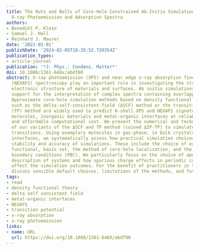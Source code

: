 ```yaml
---
title: The Nuts and Bolts of Core-Hole Constrained Ab-Initio Simulation for K-Shell
  X-ray Photoemission and Adsorption Spectra
authors:
- Benedikt P. Klein
- Samuel J. Hall
- Reinhard J. Maurer
date: '2021-01-01'
publishDate: '2024-02-05T18:35:52.720354Z'
publication_types:
- article-journal
publication: '*J. Phys.: Condens. Matter*'
doi: 10.1088/1361-648x/abdf00
abstract: X-ray photoemission (XPS) and near edge x-ray absorption fine structure
  (NEXAFS) spectroscopy play an important role in investigating the structure and
  electronic structure of materials and surfaces. Ab initio simulations provide crucial
  support for the interpretation of complex spectra containing overlapping signatures.
  Approximate core-hole simulation methods based on density functional theory (DFT)
  such as the delta-self-consistent-field (ΔSCF) method or the transition potential
  (TP) method are widely used to predict K-shell XPS and NEXAFS signatures of organic
  molecules, inorganic materials and metal-organic interfaces at reliable accuracy
  and affordable computational cost. We present the numerical and technical details
  of our variants of the ΔSCF and TP method (coined ΔIP-TP) to simulate XPS and NEXAFS
  transitions. Using exemplary molecules in gas-phase, in bulk crystals, and at metal-organic
  interfaces, we systematically assess how practical simulation choices affect the
  stability and accuracy of simulations. These include the choice of exchange-correlation
  functional, basis set, the method of core-hole localization, and the use of periodic
  boundary conditions (PBC). We particularly focus on the choice of aperiodic or periodic
  description of systems and how spurious charge effects in periodic calculations
  affect the simulation outcomes. For the benefit of practitioners in the field, we
  discuss sensible default choices, limitations of the methods, and future prospects.
tags:
- read
- density functional theory
- delta self consistent field
- metal-organic interfaces
- NEXAFS
- transition potential
- x-ray absorption
- x-ray photoemission
links:
- name: URL
  url: https://doi.org/10.1088/1361-648X/abdf00
---
```

